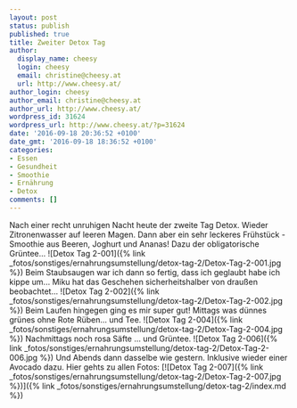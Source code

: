 ```yaml
---
layout: post
status: publish
published: true
title: Zweiter Detox Tag
author:
  display_name: cheesy
  login: cheesy
  email: christine@cheesy.at
  url: http://www.cheesy.at/
author_login: cheesy
author_email: christine@cheesy.at
author_url: http://www.cheesy.at/
wordpress_id: 31624
wordpress_url: http://www.cheesy.at/?p=31624
date: '2016-09-18 20:36:52 +0100'
date_gmt: '2016-09-18 18:36:52 +0100'
categories:
- Essen
- Gesundheit
- Smoothie
- Ernährung
- Detox
comments: []
---
```

Nach einer recht unruhigen Nacht heute der zweite Tag Detox. Wieder Zitronenwasser auf leeren Magen. Dann aber ein sehr leckeres Frühstück - Smoothie aus Beeren, Joghurt und Ananas! Dazu der obligatorische Grüntee...
![Detox Tag 2-001]({% link _fotos/sonstiges/ernahrungsumstellung/detox-tag-2/Detox-Tag-2-001.jpg %})
Beim Staubsaugen war ich dann so fertig, dass ich geglaubt habe ich kippe um... Miku hat das Geschehen sicherheitshalber von draußen beobachtet...
![Detox Tag 2-002]({% link _fotos/sonstiges/ernahrungsumstellung/detox-tag-2/Detox-Tag-2-002.jpg %})
Beim Laufen hingegen ging es mir super gut! Mittags was dünnes grünes ohne Rote Rüben... und Tee.
![Detox Tag 2-004]({% link _fotos/sonstiges/ernahrungsumstellung/detox-tag-2/Detox-Tag-2-004.jpg %})
Nachmittags noch rosa Säfte ... und Grüntee.
![Detox Tag 2-006]({% link _fotos/sonstiges/ernahrungsumstellung/detox-tag-2/Detox-Tag-2-006.jpg %})
Und Abends dann dasselbe wie gestern. Inklusive wieder einer Avocado dazu.
Hier gehts zu allen Fotos:
[![Detox Tag 2-007]({% link _fotos/sonstiges/ernahrungsumstellung/detox-tag-2/Detox-Tag-2-007.jpg %})]({% link _fotos/sonstiges/ernahrungsumstellung/detox-tag-2/index.md %})
